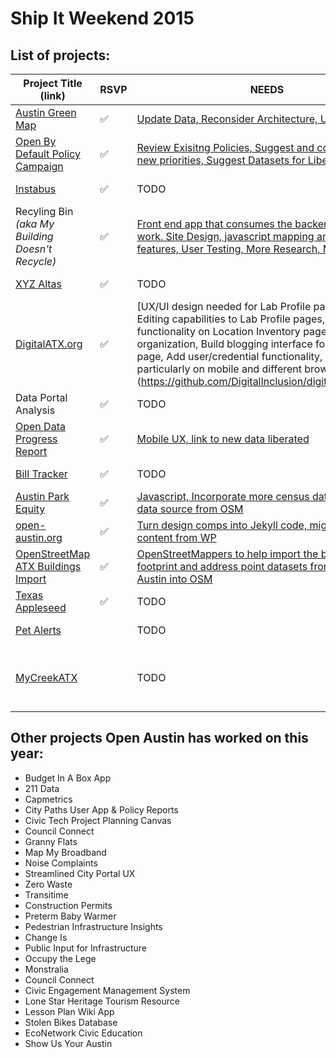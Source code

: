 # Ship It Weekend 2015

## List of projects:

| Project Title (link) | RSVP | NEEDS | SOURCE | Topics |
|----------------------|------|-------|--------|--------|
| [Austin Green Map](http://open-austin.github.io/austingreenmap/) | :white_check_mark: | [Update Data, Reconsider Architecture, User Feedback](https://github.com/open-austin/austingreenmap/labels/Ship%20It%20Weekend) | [Github](https://github.com/open-austin/austingreenmap) | Parks & Rec |
| [Open By Default Policy Campaign](https://github.com/open-austin/open-by-default) | :white_check_mark: | [Review Exisitng Policies, Suggest and comment on new priorities, Suggest Datasets for Liberation](https://github.com/open-austin/open-by-default/labels/Ship%20It%20Weekend) | N/A | Policy & Open Data |
| [Instabus](http://instabus.org/) | :white_check_mark: | TODO | [Github](https://github.com/luqmaan/Instabus) | Transit & Buses |
| Recyling Bin _(aka My Building Doesn't Recycle)_ | :white_check_mark: | [Front end app that consumes the backend API needs work. Site Design, javascript mapping and other features, User Testing, More Research, Marketing](https://github.com/open-austin/recycling-atx/issues) | [Backend Repo](https://github.com/open-austin/recycling-bin) & [Frontend Repo](https://github.com/open-austin/recycling-atx) | Recycling & Sustainability |
| [XYZ Altas](https://digitalatx082015.herokuapp.com/) | :white_check_mark: | TODO | TODO | Public Art & Mapping |
| [DigitalATX.org](https://digitalatx082015.herokuapp.com/) | :white_check_mark: |[UX/UI design needed for Lab Profile pages, Add Editing capabilities to  Lab Profile pages, Add search functionality on Location Inventory page for zipcode & organization, Build blogging interface for "Storytelling" page, Add user/credential functionality, User testing, particularly on mobile and different browsers] (https://github.com/DigitalInclusion/digitalatx/issues/9) | [Github](https://github.com/DigitalInclusion/digitalatx) | Digital Inclusion & Community Organizing |
| Data Portal Analysis | :white_check_mark: | TODO | [Github](https://github.com/open-austin/data-portal-analysis) | Open Data |
| [Open Data Progress Report](http://open-austin.github.io/open-data-progress-report/) | :white_check_mark: | [Mobile UX, link to new data liberated](https://github.com/open-austin/open-data-progress-report/issues) | [Github](https://github.com/open-austin/open-data-progress-report/) | Open Data |
| [Bill Tracker](http://www.billtracker.org/) | :white_check_mark: | TODO | [Github](https://github.com/bill-tracker/bill-tracker) | State Government |
| [Austin Park Equity](http://austinparkequity.com/) | :white_check_mark: | [Javascript, Incorporate more census data, consolidate data source from OSM](https://github.com/open-austin/austin-park-equity/issues) | [Github](https://github.com/open-austin/austin-park-equity) | Parks Access |
| [open-austin.org](http://open-austin.github.io/open-austin-org/) | :white_check_mark: | [Turn design comps into Jekyll code, migrate old content from WP](https://github.com/open-austin/open-austin-org/issues) | [Github](https://github.com/open-austin/open-austin-org) | OA Admin |
| [OpenStreetMap ATX Buildings Import](https://github.com/atx-osg/atx-buildings) | :white_check_mark: | [OpenStreetMappers to help import the building footprint and address point datasets from the City of Austin into OSM](https://wiki.openstreetmap.org/wiki/Austin,_TX/Buildings_Import/Contributor_Guide) | [Github](https://github.com/atx-osg/atx-buildings) | OSM, GIS, Mapping |
| [Texas Appleseed](http://forum-include.codio.io:3000/wordpress/) | :white_check_mark: | TODO | TODO | Justice & Education |
| [Pet Alerts](http://www.pet-alerts.com/) | | TODO | [Github](https://github.com/open-austin/pet-finder) | Animal Services |
| [MyCreekATX](http://www.mycreekatx.com/) | | TODO | [Github](https://github.com/mycreekatx) | Ecology, Water, Environment, Community Organizing |

## Other projects Open Austin has worked on this year:
 
- Budget In A Box App
- 211 Data
- Capmetrics
- City Paths User App & Policy Reports
- Civic Tech Project Planning Canvas
- Council Connect
- Granny Flats
- Map My Broadband
- Noise Complaints
- Streamlined City Portal UX
- Zero Waste
- Transitime
- Construction Permits
- Preterm Baby Warmer
- Pedestrian Infrastructure Insights
- Change Is
- Public Input for Infrastructure
- Occupy the Lege
- Monstralia
- Council Connect
- Civic Engagement Management System
- Lone Star Heritage Tourism Resource
- Lesson Plan Wiki App
- Stolen Bikes Database
- EcoNetwork Civic Education
- Show Us Your Austin
